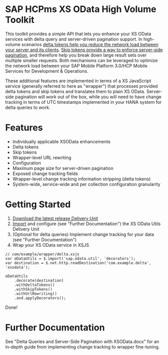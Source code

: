 # SAP HCPms XS OData High Volume Toolkit

This toolkit provides a simple API that lets you enhance your XS OData services with delta query and server-driven pagination support. In high-volume scenarios [delta tokens help you reduce the network load between your server and its clients](http://scn.sap.com/blogs/pault/2014/03/08/delta-queries-part-1). [Skip tokens provide a way to enforce server-side pagination](http://scn.sap.com/community/developer-center/mobility-platform/blog/2015/06/04/implementing-a-skip-token-odata-query-option-skiptoken-for-soap-data-using-integration-gateway), and therefore help you break down large result sets over multiple smaller requests. Both mechanisms can be leveraged to optimize the network load between your SAP Mobile Platform 3.0/HCP Mobile Services for Development & Operations.

These additional features are implemented in terms of a XS JavaScript service (generally referred to here as "wrapper") that processes provided delta tokens and skip tokens and translates them to plain XS OData. Server-side pagination will work out of the box, while you will need to have change tracking in terms of UTC timestamps implemented in your HANA system for delta queries to work.

# Features

- Individually applicable XSOData enhancements
 - Delta tokens
 - Skip tokens
 - Wrapper-level URL rewriting
- Configuration
 - Maximum page size for server-driven pagination
 - Exposed change tracking fields
 - Wrapper-level change tracking information stripping (delta tokens)
 - System-wide, service-wide and per collection configuration granularity

# Getting Started

1. [Download the latest release Delivery Unit](https://github.com/SAP/hcpms-odata-skip-token-pagination/tree/master/dist)
2. [Import](https://help.sap.com/saphelp_hanaplatform/helpdata/en/e6/c0c1f7373f417894e1f73be9f0e2fd/content.htm) and configure (see "Further Documentation") the XS OData Utils Delivery Unit
3. (Optional for delta queries) Implement change tracking for your data (see "Further Documentation")
4. Wrap your XS OData service in XSJS
```
// com/example/wrapper/delta.xsjs
var oDataUtils = $.import('sap.odata.util', 'decorators');
var destination = $.net.http.readDestination('com.example.delta', 'xsodata');

oDataUtils
	.decorate(destination)
	.withDeltaTokens()
	.withSkipTokens()
	.withUrlRewriting()
	.and.applyDecorators();
```

Done!

# Further Documentation

See "Delta Queries and Server-Side Pagination with XSOData.docx" for an in-depth guide from implementing change tracking to wrapper fine-tuning.
